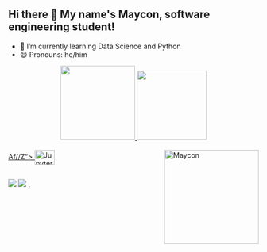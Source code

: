 ## Hi there 👋 My name's Maycon, software engineering student!

- 🌱 I’m currently learning Data Science and Python
- 😄 Pronouns: he/him

<div align="center">
  <a href="https://github.com/mayconmcardoso">
  <img height="150em" src="https://github-readme-stats.vercel.app/api?username=mayconmcardoso&show_icons=true&theme=tokyonight&include_all_commits=true&count_private=true"/>
  <img height="140em" src="https://github-readme-stats.vercel.app/api/top-langs/?username=mayconmcardoso&layout=compact&langs_count=7&theme=tokyonight"/>
</div>

<div style="display: inline_block"><br>
Af//Z">
  <img align="center" alt="Jupyter" height="30" width="40" src="https://cdn.jsdelivr.net/gh/devicons/devicon/icons/jupyter/jupyter-original-wordmark.svg">
  

  <img align="right" alt="Maycon" height="190" src="https://media.discordapp.net/attachments/933154236538159207/933154430059175936/WhatsApp_Image_2022-01-18_at_21.15.47.jpeg?width=676&height=800">
</div>

##

<div> 
  <a href = "mailto:mayconcardosom@gmail.com"><img src="https://img.shields.io/badge/-Gmail-%23333?style=for-the-badge&logo=gmail&logoColor=white" target="_blank"></a>
  <a href="https://www.linkedin.com/in/mayconcardoso/" target="_blank"><img src="https://img.shields.io/badge/-LinkedIn-%230077B5?style=for-the-badge&logo=linkedin&logoColor=white" target="_blank"></a> 
 ,
